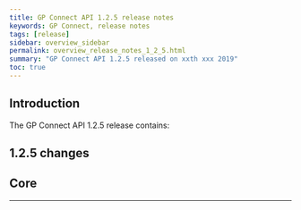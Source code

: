```yaml
---
title: GP Connect API 1.2.5 release notes
keywords: GP Connect, release notes
tags: [release]
sidebar: overview_sidebar
permalink: overview_release_notes_1_2_5.html
summary: "GP Connect API 1.2.5 released on xxth xxx 2019"
toc: true
---
```


## Introduction ##

The GP Connect API 1.2.5 release contains:

## 1.2.5 changes ##

## Core ##


---
